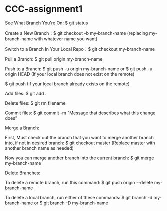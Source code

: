 # CCC-assignment1

See What Branch You're On: $ git status

Create a New Branch：$ git checkout -b my-branch-name (replacing my-branch-name with whatever name you want)

Switch to a Branch In Your Local Repo：$ git checkout my-branch-name

Pull a Branch: $ git pull origin my-branch-name

Push to a Branch: $ git push -u origin my-branch-name or $ git push -u origin HEAD (If your local branch does not exist on the remote)

$ git push (If your local branch already exists on the remote)

Add files: $ git add .

Delete files: $ git rm filename

Commit files: $ git commit -m "Message that describes what this change does"

Merge a Branch:

First, Must check out the branch that you want to merge another branch into, if not in desired branch: $ git checkout master (Replace master with another branch name as needed)

Now you can merge another branch into the current branch: $ git merge my-branch-name

Delete Branches:

To delete a remote branch, run this command: $ git push origin --delete my-branch-name

To delete a local branch, run either of these commands: $ git branch -d my-branch-name or $ git branch -D my-branch-name

